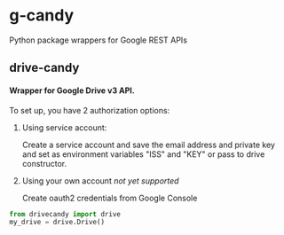 # g-candy
Python package wrappers for Google REST APIs
## drive-candy
#### Wrapper for Google Drive v3 API.
To set up, you have 2 authorization options:
1. Using service account: 

   Create a service account and save the email address and private key and set as environment variables "ISS" and "KEY" or pass to drive constructor.
2. Using your own account *not yet supported*

   Create oauth2 credentials from Google Console
```python
from drivecandy import drive
my_drive = drive.Drive()
```